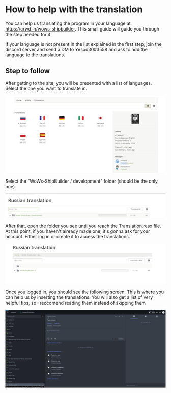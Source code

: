 # How to help with the translation

You can help us translating the program in your language at https://crwd.in/wows-shipbuilder. This small guide will guide you through the step needed for it.

If your language is not present in the list explained in the first step, join the discord server and send a DM to Yesod30#3558 and ask to add the language to the translations.

## Step to follow

After getting to the site, you will be presented with a list of languages. Select the one you want to translate in.

![](translation_guide_1.png)

Select the "WoWs-ShipBuilder / development" folder (should be the only one).

![](translation_guide_2.png)

After that, open the folder you see until you reach the Translation.resx file. At this point, if you haven't already made one, it's gonna ask for your account. Either log in or create it to access the translations.

![](translation_guide_3.png)

Once you logged in, you should see the following screen. This is where you can help us by inserting the translations. You will also get a list of very helpful tips, so i reccomend reading them instead of skipping them

![](translation_guide_4.png)
